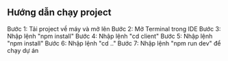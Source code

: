 ## Hướng dẫn chạy project
Bước 1: Tải project về máy và mở lên
Bước 2: Mở Terminal trong IDE
Bước 3: Nhập lệnh "npm install"
Bước 4: Nhập lệnh "cd client"
Bước 5: Nhập lệnh "npm install"
Bước 6: Nhập lệnh "cd .."
Bước 7: Nhập lệnh "npm run dev" để chạy dự án
